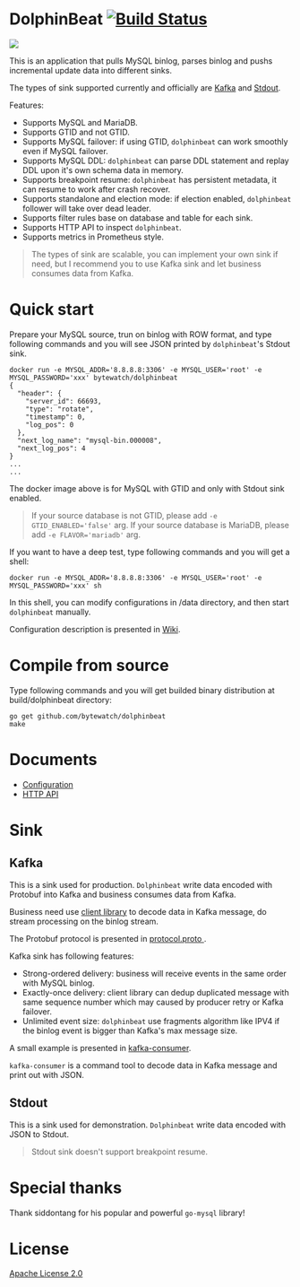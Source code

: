 
# DolphinBeat [![Build Status](https://travis-ci.org/bytewatch/dolphinbeat.svg?branch=master)](https://travis-ci.org/bytewatch/dolphinbeat) 

![](https://img.shields.io/github/license/bytewatch/dolphinbeat.svg)

This is an application that pulls MySQL binlog, parses binlog and pushs incremental update data into different sinks.

The types of sink supported currently and officially are [Kafka](#Kafka) and [Stdout](#Stdout).

Features:
* Supports MySQL and MariaDB.
* Supports GTID and not GTID.
* Supports MySQL failover: if using GTID, `dolphinbeat` can work smoothly even if MySQL failover.
* Supports MySQL DDL: `dolphinbeat` can parse DDL statement and replay DDL upon it's own schema data in memory.
* Supports breakpoint resume: `dolphinbeat` has persistent metadata, it can resume to work after crash recover.
* Supports standalone and election mode: if election enabled, `dolphinbeat` follower will take over dead leader.
* Supports filter rules base on database and table for each sink.
* Supports HTTP API to inspect `dolphinbeat`.
* Supports metrics in Prometheus style.

> The types of sink are scalable, you can implement your own sink if need, but I recommend you to use Kafka sink and let business consumes data from Kafka.

# Quick start
Prepare your MySQL source, trun on binlog with ROW format, and type following commands and you will see JSON printed by `dolphinbeat`'s Stdout sink.
```
docker run -e MYSQL_ADDR='8.8.8.8:3306' -e MYSQL_USER='root' -e MYSQL_PASSWORD='xxx' bytewatch/dolphinbeat
{
  "header": {
    "server_id": 66693,
    "type": "rotate",
    "timestamp": 0,
    "log_pos": 0
  },
  "next_log_name": "mysql-bin.000008",
  "next_log_pos": 4
}
...
...
```
The docker image above is for MySQL with GTID and only with Stdout sink enabled.
> If your source database is not GTID, please add `-e GTID_ENABLED='false'` arg.
> If your source database is MariaDB, please add `-e FLAVOR='mariadb'` arg.

If you want to have a deep test, type following commands and you will get a shell:
```
docker run -e MYSQL_ADDR='8.8.8.8:3306' -e MYSQL_USER='root' -e MYSQL_PASSWORD='xxx' sh
``` 
In this shell, you can modify configurations in /data directory, and then start `dolphinbeat` manually. 

Configuration description is presented in [Wiki](https://github.com/bytewatch/dolphinbeat/wiki/Configuration).

# Compile from source
Type following commands and you will get builded binary distribution at build/dolphinbeat directory:
```
go get github.com/bytewatch/dolphinbeat
make 
```
# Documents
* [Configuration](https://github.com/bytewatch/dolphinbeat/wiki/Configuration)
* [HTTP API](github.com/bytewatch/dolphinbeat/wiki/HTTP-API)

# Sink
## Kafka
This is a sink used for production. `Dolphinbeat` write data encoded with Protobuf into Kafka and business consumes data from Kafka. 

Business need use [client library](sink/kafka/client) to decode data in Kafka message, do stream processing on the binlog stream. 

The Protobuf protocol is presented in [protocol.proto ](sink/kafka/protocol). 

Kafka sink has following features:
* Strong-ordered delivery: business will receive events in the same order with MySQL binlog. 
* Exactly-once delivery: client library can dedup duplicated message with same sequence number which may caused by producer retry or Kafka failover.
* Unlimited event size: `dolphinbeat` use fragments algorithm like IPV4 if the binlog event is bigger than Kafka's max message size.

A small example is presented in [kafka-consumer](cmd/tools/kafka-consumer).

`kafka-consumer` is a command tool to  decode data in Kafka message and print out with JSON.


## Stdout
This is a sink used for demonstration. `Dolphinbeat` write data encoded with JSON to Stdout.

> Stdout sink doesn't support breakpoint resume.

# Special thanks
Thank siddontang for his popular and powerful `go-mysql` library!

# License
[Apache License 2.0](https://github.com/bytewatch/dolphinbeat/blob/master/LICENSE)
